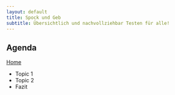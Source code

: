 ```yaml
---
layout: default
title: Spock und Geb
subtitle: Übersichtlich und nachvollziehbar Testen für alle!
---
```


## Agenda

[Home](index.html)

* Topic 1
* Topic 2
* Fazit

